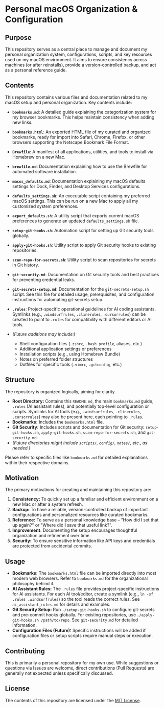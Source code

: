 # Personal macOS Organization & Configuration

## Purpose

This repository serves as a central place to manage and document my personal organization system, configurations, scripts, and key resources used on my macOS environment. It aims to ensure consistency across machines (or after reinstalls), provide a version-controlled backup, and act as a personal reference guide.

## Contents

This repository contains various files and documentation related to my macOS setup and personal organization. Key contents include:

- **`bookmarks.md`**: A detailed guide explaining the categorization system for my browser bookmarks. This helps maintain consistency when adding new links.
- **`bookmarks.html`**: An exported HTML file of my curated and organized bookmarks, ready for import into Safari, Chrome, Firefox, or other browsers supporting the Netscape Bookmark File Format.
- **`Brewfile`**: A manifest of all applications, utilities, and tools to install via Homebrew on a new Mac.
- **`brewfile.md`**: Documentation explaining how to use the Brewfile for automated software installation.
- **`macos_defaults.md`**: Documentation explaining my macOS defaults settings for Dock, Finder, and Desktop Services configurations.
- **`defaults_settings.sh`**: An executable script containing my preferred macOS settings. This can be run on a new Mac to apply all my customized system preferences.
- **`export_defaults.sh`**: A utility script that exports current macOS preferences to generate an updated `defaults_settings.sh` file.
- **`setup-git-hooks.sh`**: Automation script for setting up Git security tools globally.
- **`apply-git-hooks.sh`**: Utility script to apply Git security hooks to existing repositories.
- **`scan-repo-for-secrets.sh`**: Utility script to scan repositories for secrets in Git history.
- **`git-security.md`**: Documentation on Git security tools and best practices for preventing credential leaks.
- **`git-secrets-setup.md`**: Documentation for the `git-secrets-setup.sh` script. See this file for detailed usage, prerequisites, and configuration instructions for automating git-secrets setup.

- **`.rules`**: Project-specific operational guidelines for AI coding assistants. Symlinks (e.g., `.windsurfrules`, `.clinerules`, `.cursorrules`) can be created to point to `.rules` for compatibility with different editors or AI tools.
- _(Future additions may include:)_
  - Shell configuration files (`.zshrc`, `.bash_profile`, aliases, etc.)
  - Additional application settings or preferences
  - Installation scripts (e.g., using Homebrew Bundle)
  - Notes on preferred folder structures
  - Dotfiles for specific tools (`.vimrc`, `.gitconfig`, etc.)

## Structure

The repository is organized logically, aiming for clarity.

- **Root Directory:** Contains this `README.md`, the main `bookmarks.md` guide, `.rules` (AI assistant rules), and potentially top-level configuration or scripts. Symlinks for AI tools (e.g., `.windsurfrules`, `.clinerules`, `.cursorrules`) may also be present here, each pointing to `.rules`.
- **Bookmarks:** Includes the `bookmarks.html` file.
- **Git Security:** Includes scripts and documentation for Git security: `setup-git-hooks.sh`, `apply-git-hooks.sh`, `scan-repo-for-secrets.sh`, and `git-security.md`.
- _(Future directories might include `scripts/`, `config/`, `notes/`, etc., as needed.)_

Please refer to specific files like `bookmarks.md` for detailed explanations within their respective domains.

## Motivation

The primary motivations for creating and maintaining this repository are:

1.  **Consistency:** To quickly set up a familiar and efficient environment on a new Mac or after a system refresh.
2.  **Backup:** To have a reliable, version-controlled backup of important configurations and personalized resources like curated bookmarks.
3.  **Reference:** To serve as a personal knowledge base – "How did I set that up again?" or "Where did I save that useful link?".
4.  **Improvement:** Documenting the setup encourages thoughtful organization and refinement over time.
5.  **Security:** To ensure sensitive information like API keys and credentials are protected from accidental commits.

## Usage

- **Bookmarks:** The `bookmarks.html` file can be imported directly into most modern web browsers. Refer to `bookmarks.md` for the organizational philosophy behind it.
- **AI Assistant Rules:** The `.rules` file provides project-specific instructions for AI assistants. For each AI tool/editor, create a symlink (e.g., `ln -sf .rules .windsurfrules`) so the tool reads the correct rules. See `ai_assistant_rules.md` for details and examples.
- **Git Security Setup:** Run `./setup-git-hooks.sh` to configure git-secrets and pre-commit hooks globally. For existing repositories, use `./apply-git-hooks.sh /path/to/repo`. See `git-security.md` for detailed information.
- **Configuration Files (Future):** Specific instructions will be added if configuration files or setup scripts require manual steps or execution.

## Contributing

This is primarily a personal repository for my own use. While suggestions or questions via Issues are welcome, direct contributions (Pull Requests) are generally not expected unless specifically discussed.

## License

The contents of this repository are licensed under the [MIT License](LICENSE).
